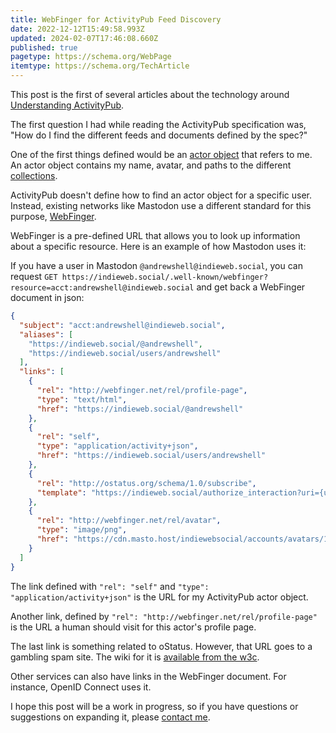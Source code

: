 ```yaml
---
title: WebFinger for ActivityPub Feed Discovery
date: 2022-12-12T15:49:58.993Z
updated: 2024-02-07T17:46:08.660Z
published: true
pagetype: https://schema.org/WebPage
itemtype: https://schema.org/TechArticle
---
```

This post is the first of several articles about the technology around [Understanding ActivityPub](/understanding-activitypub/).

The first question I had while reading the ActivityPub specification was, "How do I find the different feeds and documents defined by the spec?"

One of the first things defined would be an [actor object](https://www.w3.org/TR/activitypub/#actor-objects) that refers to me. An actor object contains my name, avatar, and paths to the different [collections](https://www.w3.org/TR/activitypub/#collections).

ActivityPub doesn't define how to find an actor object for a specific user. Instead, existing networks like Mastodon use a different standard for this purpose, [WebFinger](https://www.rfc-editor.org/rfc/rfc7033).

WebFinger is a pre-defined URL that allows you to look up information about a specific resource. Here is an example of how Mastodon uses it:

If you have a user in Mastodon `@andrewshell@indieweb.social`, you can request `GET https://indieweb.social/.well-known/webfinger?resource=acct:andrewshell@indieweb.social` and get back a WebFinger document in json:

```json
{
  "subject": "acct:andrewshell@indieweb.social",
  "aliases": [
    "https://indieweb.social/@andrewshell",
    "https://indieweb.social/users/andrewshell"
  ],
  "links": [
    {
      "rel": "http://webfinger.net/rel/profile-page",
      "type": "text/html",
      "href": "https://indieweb.social/@andrewshell"
    },
    {
      "rel": "self",
      "type": "application/activity+json",
      "href": "https://indieweb.social/users/andrewshell"
    },
    {
      "rel": "http://ostatus.org/schema/1.0/subscribe",
      "template": "https://indieweb.social/authorize_interaction?uri={uri}"
    },
    {
      "rel": "http://webfinger.net/rel/avatar",
      "type": "image/png",
      "href": "https://cdn.masto.host/indiewebsocial/accounts/avatars/109/795/026/221/763/182/original/d639e13f753e4656.png"
    }
  ]
}
```

The link defined with `"rel": "self"` and `"type": "application/activity+json"` is the URL for my ActivityPub actor object.

Another link, defined by `"rel": "http://webfinger.net/rel/profile-page"` is the URL a human should visit for this actor's profile page.

The last link is something related to oStatus. However, that URL goes to a gambling spam site. The wiki for it is [available from the w3c](https://www.w3.org/community/ostatus/wiki/Main_Page.html).

Other services can also have links in the WebFinger document. For instance, OpenID Connect uses it.

I hope this post will be a work in progress, so if you have questions or suggestions on expanding it, please [contact me](/contact/).
